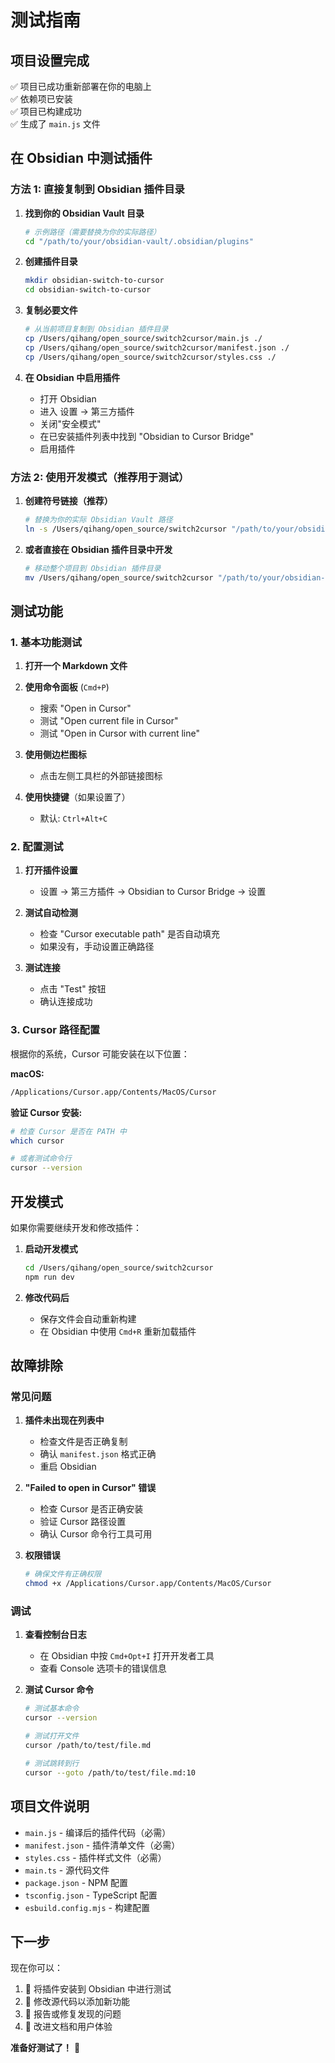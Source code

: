 # 测试指南

## 项目设置完成

✅ 项目已成功重新部署在你的电脑上  
✅ 依赖项已安装  
✅ 项目已构建成功  
✅ 生成了 `main.js` 文件

## 在 Obsidian 中测试插件

### 方法 1: 直接复制到 Obsidian 插件目录

1. **找到你的 Obsidian Vault 目录**
   ```bash
   # 示例路径（需要替换为你的实际路径）
   cd "/path/to/your/obsidian-vault/.obsidian/plugins"
   ```

2. **创建插件目录**
   ```bash
   mkdir obsidian-switch-to-cursor
   cd obsidian-switch-to-cursor
   ```

3. **复制必要文件**
   ```bash
   # 从当前项目复制到 Obsidian 插件目录
   cp /Users/qihang/open_source/switch2cursor/main.js ./
   cp /Users/qihang/open_source/switch2cursor/manifest.json ./
   cp /Users/qihang/open_source/switch2cursor/styles.css ./
   ```

4. **在 Obsidian 中启用插件**
   - 打开 Obsidian
   - 进入 设置 → 第三方插件
   - 关闭"安全模式"
   - 在已安装插件列表中找到 "Obsidian to Cursor Bridge"
   - 启用插件

### 方法 2: 使用开发模式（推荐用于测试）

1. **创建符号链接（推荐）**
   ```bash
   # 替换为你的实际 Obsidian Vault 路径
   ln -s /Users/qihang/open_source/switch2cursor "/path/to/your/obsidian-vault/.obsidian/plugins/obsidian-switch-to-cursor"
   ```

2. **或者直接在 Obsidian 插件目录中开发**
   ```bash
   # 移动整个项目到 Obsidian 插件目录
   mv /Users/qihang/open_source/switch2cursor "/path/to/your/obsidian-vault/.obsidian/plugins/obsidian-switch-to-cursor"
   ```

## 测试功能

### 1. 基本功能测试

1. **打开一个 Markdown 文件**
2. **使用命令面板** (`Cmd+P`)
   - 搜索 "Open in Cursor"
   - 测试 "Open current file in Cursor"
   - 测试 "Open in Cursor with current line"

3. **使用侧边栏图标**
   - 点击左侧工具栏的外部链接图标

4. **使用快捷键**（如果设置了）
   - 默认: `Ctrl+Alt+C`

### 2. 配置测试

1. **打开插件设置**
   - 设置 → 第三方插件 → Obsidian to Cursor Bridge → 设置

2. **测试自动检测**
   - 检查 "Cursor executable path" 是否自动填充
   - 如果没有，手动设置正确路径

3. **测试连接**
   - 点击 "Test" 按钮
   - 确认连接成功

### 3. Cursor 路径配置

根据你的系统，Cursor 可能安装在以下位置：

**macOS:**
```bash
/Applications/Cursor.app/Contents/MacOS/Cursor
```

**验证 Cursor 安装:**
```bash
# 检查 Cursor 是否在 PATH 中
which cursor

# 或者测试命令行
cursor --version
```

## 开发模式

如果你需要继续开发和修改插件：

1. **启动开发模式**
   ```bash
   cd /Users/qihang/open_source/switch2cursor
   npm run dev
   ```

2. **修改代码后**
   - 保存文件会自动重新构建
   - 在 Obsidian 中使用 `Cmd+R` 重新加载插件

## 故障排除

### 常见问题

1. **插件未出现在列表中**
   - 检查文件是否正确复制
   - 确认 `manifest.json` 格式正确
   - 重启 Obsidian

2. **"Failed to open in Cursor" 错误**
   - 检查 Cursor 是否正确安装
   - 验证 Cursor 路径设置
   - 确认 Cursor 命令行工具可用

3. **权限错误**
   ```bash
   # 确保文件有正确权限
   chmod +x /Applications/Cursor.app/Contents/MacOS/Cursor
   ```

### 调试

1. **查看控制台日志**
   - 在 Obsidian 中按 `Cmd+Opt+I` 打开开发者工具
   - 查看 Console 选项卡的错误信息

2. **测试 Cursor 命令**
   ```bash
   # 测试基本命令
   cursor --version
   
   # 测试打开文件
   cursor /path/to/test/file.md
   
   # 测试跳转到行
   cursor --goto /path/to/test/file.md:10
   ```

## 项目文件说明

- `main.js` - 编译后的插件代码（必需）
- `manifest.json` - 插件清单文件（必需）
- `styles.css` - 插件样式文件（必需）
- `main.ts` - 源代码文件
- `package.json` - NPM 配置
- `tsconfig.json` - TypeScript 配置
- `esbuild.config.mjs` - 构建配置

## 下一步

现在你可以：

1. 📁 将插件安装到 Obsidian 中进行测试
2. 🔧 修改源代码以添加新功能
3. 🐛 报告或修复发现的问题
4. 📝 改进文档和用户体验

**准备好测试了！** 🚀
